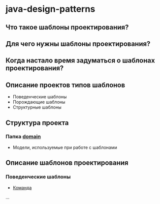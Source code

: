 # java-design-patterns
## Что такое шаблоны проектирования?
## Для чего нужны шаблоны проектирования?
## Когда настало время задуматься о шаблонах проектирования?
## Описание проектов типов шаблонов
* Поведенческие шаблоны
* Порождающие шаблоны
* Структурные шаблоны
## Структура проекта
### Папка [domain](src/main/java/org/nikitinia/domain)
* Модели, используемые при работе с шаблонами
## Описание шаблонов проектирования
### Поведенческие шаблоны
* [Команда](/src/main/java/org/nikitinia/patterns/behavior/command/README.md)

...
